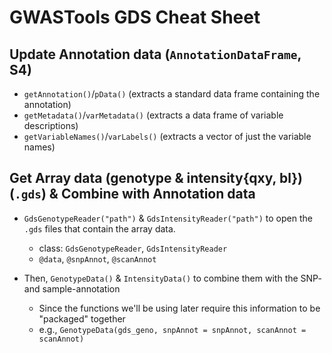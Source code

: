 # GWASTools GDS Cheat Sheet

## Update Annotation data (`AnnotationDataFrame`, S4)

- `getAnnotation()`/`pData()` (extracts a standard data frame containing the annotation)
- `getMetadata()`/`varMetadata()` (extracts a data frame of variable descriptions)
- `getVariableNames()`/`varLabels()` (extracts a vector of just the variable names)


## Get **Array data** (genotype & intensity{qxy, bl}) (`.gds`) & Combine with Annotation data

- `GdsGenotypeReader("path")` & `GdsIntensityReader("path")` to open the `.gds` files that contain the array data. 
  - class: `GdsGenotypeReader`, `GdsIntensityReader`
  - `@data`, `@snpAnnot`, `@scanAnnot`

- Then, `GenotypeData()` & `IntensityData()` to combine them with the SNP- and sample-annotation 
  - Since the functions we'll be using later require this information to be "packaged" together
  - e.g., `GenotypeData(gds_geno, snpAnnot = snpAnnot, scanAnnot = scanAnnot)`

 
## 
